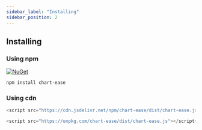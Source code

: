 ```yaml
---
sidebar_label: "Installing"
sidebar_position: 2
---
```


## Installing

### Using npm

[![NuGet](/img/npm.svg)](https://www.npmjs.com/package/chart-ease)

```bash
npm install chart-ease
```

### Using cdn

```javascript
<script src="https://cdn.jsdelivr.net/npm/chart-ease/dist/chart-ease.js"></script>
```

```javascript
<script src="https://unpkg.com/chart-ease/dist/chart-ease.js"></script>
```
